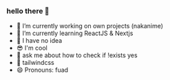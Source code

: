 ### hello there 👋

- 🔭 I’m currently working on own projects (nakanime)
- 🌱 I’m currently learning ReactJS & Nextjs
- 🙌 I have no idea
- 😎 I'm cool
- 💬 ask me about how to check if !exists yes
- 💯 tailwindcss
- 😄 Pronouns: fuad
<!--
**fsholehan/fsholehan** is a ✨ _special_ ✨ repository because its `README.md` (this file) appears on your GitHub profile.

Here are some ideas to get you started:

- 🔭 I’m currently working on own projects
- 🌱 I’m currently learning ReactJS
- 👯 I’m looking to collaborate on ...
- 🤔 I’m looking for help with ...
- 💬 Ask me about ...
- 📫 How to reach me: ...
- 😄 Pronouns: ...
- ⚡ Fun fact: ...
-->
